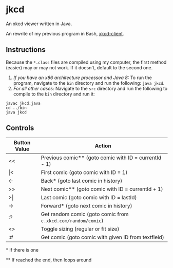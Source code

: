 # jkcd
An xkcd viewer written in Java.

An rewrite of my previous program in Bash, [xkcd-client](https://www.github.com/jlam55555/jkcd).

## Instructions
Because the `*.class` files are compiled using my computer, the first method (easier) may or may not work. If it doesn't, default to the second one.

1. *If you have an x86 architecture processor and Java 8:* To run the program, navigate to the `bin` directory and run the following: `java jkcd`.
2. *For all other cases:* Navigate to the `src` directory and run the following to compile to the `bin` directory and run it:
```
javac jkcd.java
cd ../bin
java jkcd
```

## Controls

<table>
  <thead>
    <tr>
      <th>Button Value</th>
      <th>Action</th>
    </tr>
  </thead>
  <tbody>
    <tr>
      <td>&lt;&lt;</td>
      <td>Previous comic** (goto comic with ID = currentId - 1)</td>
    </tr>
    <tr>
      <td>|&lt;</td>
      <td>First comic (goto comic with ID = 1)</td>
    </tr>
    <tr>
      <td>&lt;-</td>
      <td>Back* (goto last comic in history)</td>
    </tr>
    <tr>
      <td>&gt;&gt;</td>
      <td>Next comic** (goto comic with ID = currentId + 1)</td>
    </tr>
    <tr>
      <td>&gt;|</td>
      <td>Last comic (goto comic with ID = lastId)</td>
    </tr>
    <tr>
      <td>-&gt;</td>
      <td>Forward* (goto next comic in history)</td>
    </tr>
    <tr>
      <td>:?</td>
      <td>Get random comic (goto comic from <code>c.xkcd.com/random/comic</code>)</td>
    </tr>
    <tr>
      <td>&lt;&gt;</td>
      <td>Toggle sizing (regular or fit size)</td>
    </tr>
    <tr>
      <td>:#</td>
      <td>Get comic (goto comic with given ID from textfield)</td>
    </tr>
  </tbody>
</table>

\* If there is one

\*\* If reached the end, then loops around
